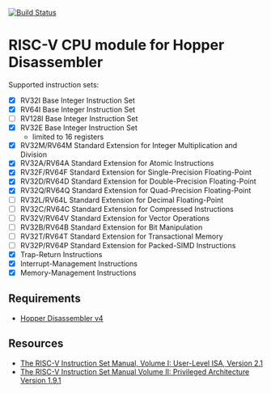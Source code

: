 [![Build Status](https://travis-ci.org/makigumo/RISCV.svg?branch=master)](https://travis-ci.org/makigumo/RISCV)

# RISC-V CPU module for Hopper Disassembler

Supported instruction sets:
* [x] RV32I Base Integer Instruction Set
* [X] RV64I Base Integer Instruction Set
* [ ] RV128I Base Integer Instruction Set
* [x] RV32E Base Integer Instruction Set
   * limited to 16 registers
* [x] RV32M/RV64M Standard Extension for Integer Multiplication and Division
* [x] RV32A/RV64A Standard Extension for Atomic Instructions
* [x] RV32F/RV64F Standard Extension for Single-Precision Floating-Point
* [x] RV32D/RV64D Standard Extension for Double-Precision Floating-Point
* [x] RV32Q/RV64Q Standard Extension for Quad-Precision Floating-Point
* [ ] RV32L/RV64L Standard Extension for Decimal Floating-Point
* [ ] RV32C/RV64C Standard Extension for Compressed Instructions
* [ ] RV32V/RV64V Standard Extension for Vector Operations
* [ ] RV32B/RV64B Standard Extension for Bit Manipulation
* [ ] RV32T/RV64T Standard Extension for Transactional Memory
* [ ] RV32P/RV64P Standard Extension for Packed-SIMD Instructions
* [x] Trap-Return Instructions
* [x] Interrupt-Management Instructions
* [x] Memory-Management Instructions

## Requirements

* [Hopper Disassembler v4](https://www.hopperapp.com/)

## Resources

* [The RISC-V Instruction Set Manual, Volume I: User-Level ISA, Version 2.1](https://www2.eecs.berkeley.edu/Pubs/TechRpts/2016/EECS-2016-118.html)
* [The RISC-V Instruction Set Manual Volume II: Privileged Architecture Version 1.9.1](https://www2.eecs.berkeley.edu/Pubs/TechRpts/2016/EECS-2016-161.html)

